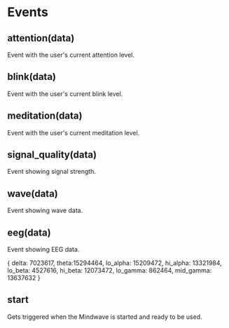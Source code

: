 # Events

## attention(data)

Event with the user's current attention level.

## blink(data)

Event with the user's current blink level.

## meditation(data)

Event with the user's current meditation level.

## signal_quality(data)

Event showing signal strength.

## wave(data)

Event showing wave data.

## eeg(data)

Event showing EEG data.

{ delta: 7023617, 
  theta:15294464, 
  lo_alpha: 15209472, 
  hi_alpha: 13321984, 
  lo_beta: 4527616, 
  hi_beta: 12073472, 
  lo_gamma: 862464, 
  mid_gamma: 13637632 }

## start 

Gets triggered when the Mindwave is started and ready to be used.

